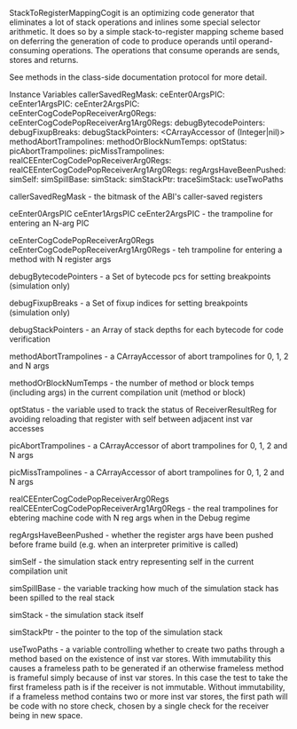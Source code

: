 StackToRegisterMappingCogit is an optimizing code generator that eliminates a lot of stack operations and inlines some special selector arithmetic.  It does so by a simple stack-to-register mapping scheme based on deferring the generation of code to produce operands until operand-consuming operations.  The operations that consume operands are sends, stores and returns.

See methods in the class-side documentation protocol for more detail.

Instance Variables
	callerSavedRegMask:							<Integer>
	ceEnter0ArgsPIC:								<Integer>
	ceEnter1ArgsPIC:								<Integer>
	ceEnter2ArgsPIC:								<Integer>
	ceEnterCogCodePopReceiverArg0Regs:		<Integer>
	ceEnterCogCodePopReceiverArg1Arg0Regs:	<Integer>
	debugBytecodePointers:						<Set of Integer>
	debugFixupBreaks:								<Set of Integer>
	debugStackPointers:							<CArrayAccessor of (Integer|nil)>
	methodAbortTrampolines:						<CArrayAccessor of Integer>
	methodOrBlockNumTemps:						<Integer>
	optStatus:										<Integer>
	picAbortTrampolines:							<CArrayAccessor of Integer>
	picMissTrampolines:							<CArrayAccessor of Integer>
	realCEEnterCogCodePopReceiverArg0Regs:		<Integer>
	realCEEnterCogCodePopReceiverArg1Arg0Regs:	<Integer>
	regArgsHaveBeenPushed:						<Boolean>
	simSelf:											<CogSimStackEntry>
	simSpillBase:									<Integer>
	simStack:										<CArrayAccessor of CogSimStackEntry>
	simStackPtr:									<Integer>
	traceSimStack:									<Integer>
	useTwoPaths									<Boolean>

callerSavedRegMask
	- the bitmask of the ABI's caller-saved registers

ceEnter0ArgsPIC ceEnter1ArgsPIC ceEnter2ArgsPIC
	- the trampoline for entering an N-arg PIC

ceEnterCogCodePopReceiverArg0Regs ceEnterCogCodePopReceiverArg1Arg0Regs
	- teh trampoline for entering a method with N register args
	
debugBytecodePointers
	- a Set of bytecode pcs for setting breakpoints (simulation only)

debugFixupBreaks
	- a Set of fixup indices for setting breakpoints (simulation only)

debugStackPointers
	- an Array of stack depths for each bytecode for code verification

methodAbortTrampolines
	- a CArrayAccessor of abort trampolines for 0, 1, 2 and N args

methodOrBlockNumTemps
	- the number of method or block temps (including args) in the current compilation unit (method or block)

optStatus
	- the variable used to track the status of ReceiverResultReg for avoiding reloading that register with self between adjacent inst var accesses

picAbortTrampolines
	- a CArrayAccessor of abort trampolines for 0, 1, 2 and N args

picMissTrampolines
	- a CArrayAccessor of abort trampolines for 0, 1, 2 and N args

realCEEnterCogCodePopReceiverArg0Regs realCEEnterCogCodePopReceiverArg1Arg0Regs
	- the real trampolines for ebtering machine code with N reg args when in the Debug regime

regArgsHaveBeenPushed
	- whether the register args have been pushed before frame build (e.g. when an interpreter primitive is called)

simSelf
	- the simulation stack entry representing self in the current compilation unit

simSpillBase
	- the variable tracking how much of the simulation stack has been spilled to the real stack

simStack
	- the simulation stack itself

simStackPtr
	- the pointer to the top of the simulation stack

useTwoPaths
	- a variable controlling whether to create two paths through a method based on the existence of inst var stores.  With immutability this causes a frameless path to be generated if an otherwise frameless method is frameful simply because of inst var stores.  In this case the test to take the first frameless path is if the receiver is not immutable.  Without immutability, if a frameless method contains two or more inst var stores, the first path will be code with no store check, chosen by a single check for the receiver being in new space.
